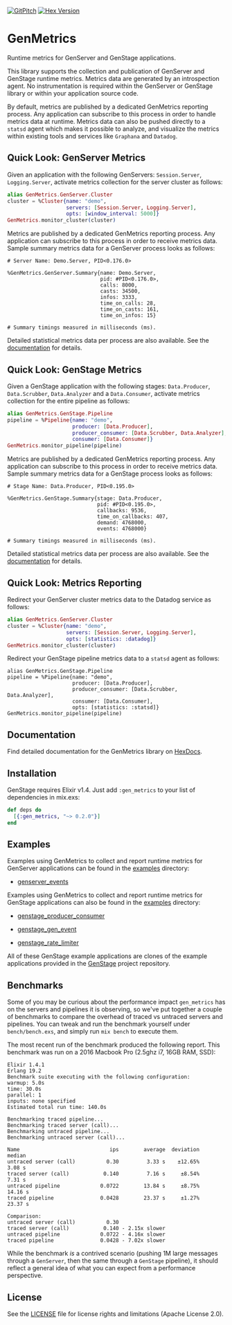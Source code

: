 [![GitPitch](https://gitpitch.com/assets/badge.svg)](https://gitpitch.com/onetapbeyond/gen_metrics)
[![Hex Version](https://img.shields.io/hexpm/v/gen_metrics.svg "Hex Version")](https://hex.pm/packages/gen_metrics)

# GenMetrics

Runtime metrics for GenServer and GenStage applications.

This library supports the collection and publication of GenServer and GenStage runtime metrics. Metrics data are generated by an introspection agent. No instrumentation is required within the GenServer or GenStage library or within your application source code.

By default, metrics are published by a dedicated GenMetrics reporting process. Any application can subscribe to this process in order to handle metrics data at runtime. Metrics data can also be pushed directly to a `statsd` agent which makes it possible to analyze, and visualize the metrics within existing tools and services like `Graphana` and `Datadog`.

## Quick Look: GenServer Metrics

Given an application with the following GenServers: `Session.Server`, `Logging.Server`, activate metrics collection for the server cluster as follows:

```elixir
alias GenMetrics.GenServer.Cluster
cluster = %Cluster{name: "demo",
                   servers: [Session.Server, Logging.Server],
                   opts: [window_interval: 5000]}
GenMetrics.monitor_cluster(cluster)
```

Metrics are published by a dedicated GenMetrics reporting process. Any application can subscribe to this process in order to receive metrics data. Sample summary metrics data for a GenServer process looks as follows:

```
# Server Name: Demo.Server, PID<0.176.0>

%GenMetrics.GenServer.Summary{name: Demo.Server,
                              pid: #PID<0.176.0>,
                              calls: 8000,
                              casts: 34500,
                              infos: 3333,
                              time_on_calls: 28,
                              time_on_casts: 161,
                              time_on_infos: 15}

# Summary timings measured in milliseconds (ms).
```

Detailed statistical metrics data per process are also available. See the [documentation](https://hexdocs.pm/gen_metrics) for details.

## Quick Look: GenStage Metrics

Given a GenStage application with the following stages: `Data.Producer`, `Data.Scrubber`, `Data.Analyzer` and a `Data.Consumer`, activate metrics collection for the entire pipeline as follows:

```elixir
alias GenMetrics.GenStage.Pipeline
pipeline = %Pipeline{name: "demo",
                     producer: [Data.Producer],
                     producer_consumer: [Data.Scrubber, Data.Analyzer],
                     consumer: [Data.Consumer]}
GenMetrics.monitor_pipeline(pipeline)
```

Metrics are published by a dedicated GenMetrics reporting process. Any application can subscribe to this process in order to receive metrics data. Sample summary metrics data for a GenStage process looks as follows:

```
# Stage Name: Data.Producer, PID<0.195.0>

%GenMetrics.GenStage.Summary{stage: Data.Producer,
                             pid: #PID<0.195.0>,
                             callbacks: 9536,
                             time_on_callbacks: 407,
                             demand: 4768000,
                             events: 4768000}

# Summary timings measured in milliseconds (ms).
```

Detailed statistical metrics data per process are also available. See the [documentation](https://hexdocs.pm/gen_metrics) for details.

## Quick Look: Metrics Reporting

Redirect your GenServer cluster metrics data to the Datadog service as follows:

```elixir
alias GenMetrics.GenServer.Cluster
cluster = %Cluster{name: "demo",
                   servers: [Session.Server, Logging.Server],
                   opts: [statistics: :datadog]}
GenMetrics.monitor_cluster(cluster)
```

Redirect your GenStage pipeline metrics data to a `statsd` agent as follows:

```
alias GenMetrics.GenStage.Pipeline
pipeline = %Pipeline{name: "demo",
                     producer: [Data.Producer],
                     producer_consumer: [Data.Scrubber, Data.Analyzer],
                     consumer: [Data.Consumer],
                     opts: [statistics: :statsd]}
GenMetrics.monitor_pipeline(pipeline)
```

## Documentation

Find detailed documentation for the GenMetrics library on [HexDocs](https://hexdocs.pm/gen_metrics).

## Installation

GenStage requires Elixir v1.4. Just add `:gen_metrics` to your list of dependencies in mix.exs:

```elixir
def deps do
  [{:gen_metrics, "~> 0.2.0"}]
end
```

## Examples

Examples using GenMetrics to collect and report runtime metrics for GenServer applications can be found in the [examples](examples) directory:

  * [genserver_events](examples/genserver_events.exs)

Examples using GenMetrics to collect and report runtime metrics for GenStage applications can also be found in the [examples](examples) directory:

  * [genstage_producer_consumer](examples/genstage_producer_consumer.exs)

  * [genstage_gen_event](examples/genstage_gen_event.exs)

  * [genstage_rate_limiter](examples/genstage_rate_limiter.exs)

All of these GenStage example applications are clones of the example applications provided in the [GenStage](http://github.com/elixir-lang/gen_stage) project repository.


## Benchmarks

Some of you may be curious about the performance impact `gen_metrics` has on the servers and pipelines it is observing, so we've put together a couple of benchmarks to compare the overhead of traced vs untraced servers and pipelines. You can tweak and run the benchmark yourself under `bench/bench.exs`, and simply run `mix bench` to execute them.

The most recent run of the benchmark produced the following report. This benchmark was run on a 2016 Macbook Pro (2.5ghz i7, 16GB RAM, SSD):

```
Elixir 1.4.1
Erlang 19.2
Benchmark suite executing with the following configuration:
warmup: 5.0s
time: 30.0s
parallel: 1
inputs: none specified
Estimated total run time: 140.0s

Benchmarking traced pipeline...
Benchmarking traced server (call)...
Benchmarking untraced pipeline...
Benchmarking untraced server (call)...

Name                             ips        average  deviation         median
untraced server (call)          0.30         3.33 s    ±12.65%         3.08 s
traced server (call)           0.140         7.16 s     ±8.54%         7.31 s
untraced pipeline             0.0722        13.84 s     ±8.75%        14.16 s
traced pipeline               0.0428        23.37 s     ±1.27%        23.37 s

Comparison:
untraced server (call)          0.30
traced server (call)           0.140 - 2.15x slower
untraced pipeline             0.0722 - 4.16x slower
traced pipeline               0.0428 - 7.02x slower
```

While the benchmark *is* a contrived scenario (pushing 1M large messages through a `GenServer`, then the same through a `GenStage` pipeline),
it should reflect a general idea of what you can expect from a performance perspective.

## License

See the [LICENSE](LICENSE) file for license rights and limitations (Apache License 2.0).
